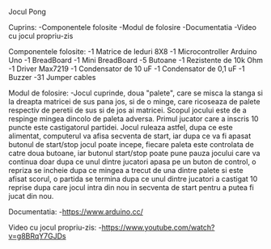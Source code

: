 Jocul Pong

Cuprins:
	-Componentele folosite
	-Modul de folosire
	-Documentatia
	-Video cu jocul propriu-zis

Componentele folosite:
	-1 Matrice de leduri 8X8
	-1 Microcontroller Arduino Uno
	-1 BreadBoard
	-1 Mini BreadBoard
	-5 Butoane
	-1 Rezistente de 10k Ohm
	-1 Driver Max7219
	-1 Condensator de 10 uF
	-1 Condensator de 0,1 uF
	-1 Buzzer
	-31 Jumper cables

Modul de folosire:
	-Jocul cuprinde, doua "palete", care se misca la stanga si la dreapta matricei de sus pana jos, si de o minge, care ricoseaza de palete respectiv de peretii de sus si de jos ai matricei. Scopul jocului este de a respinge mingea dincolo de paleta adversa. Primul jucator care a inscris 10 puncte este castigatorul partidei. Jocul ruleaza astfel, dupa ce este alimentat, computerul va afisa secventa de start, iar dupa ce va fi apasat butonul de start/stop jocul poate incepe, fiecare paleta este controlata de catre doua butoane, iar butonul start/stop poate pune pauza jocului care va continua doar dupa ce unul dintre jucatori apasa pe un buton de control, o repriza se incheie dupa ce mingea a trecut de una dintre palete si este afisat scorul, o partida se termina dupa ce unul dintre jucatori a castigat 10 reprise dupa care jocul intra din nou in secventa de start pentru a putea fi jucat din nou. 

Documentatia:
	-https://www.arduino.cc/

Video cu jocul propriu-zis:
	-https://www.youtube.com/watch?v=g8BRqY7GJDs